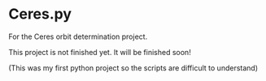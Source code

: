 # Ceres.py
For the Ceres orbit determination project.

This project is not finished yet. It will be finished soon!

(This was my first python project so the scripts are difficult to understand)
